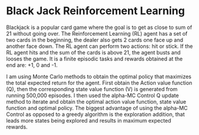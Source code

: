 # Black Jack Reinforcement Learning
Blackjack is a popular card game where the goal is to get as close to sum of 21 without going over. The Reinforcement Learning (RL) agent has a set of two cards in the beginning, the dealer also gets 2 cards one face up and another face down. The RL agent can perform two actions: hit or stick. If the RL agent hits and the sum of the cards is above 21, the agent busts and looses the game. It is a finite episodic tasks and rewards obtained at the end are: +1, 0 and -1.

I am using Monte Carlo methods to obtain the optimal policy that maximizes the total expected return for the agent. First obtain the Action value function (Q), then the corresponding state value function (V) is generated from running 500,000 episodes. I then used the alpha-MC Control Q update method to iterate and obtain the optimal action value function, state value function and optimal policy. The biggest advantage of using the alpha-MC Control as opposed to a greedy algorithm is the exploration addition, that leads more states being explored and results in maximum expected rewards.
